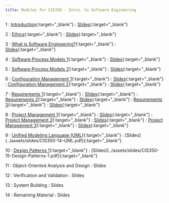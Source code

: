 ```yaml
---
title: Modules for CIS350 - Intro. to Software Engineering
---
```


1
: [Introduction](../assets/slides/CIS350-1-Introduction.pdf){:target="_blank"}
  : [Slides](../assets/slides/CIS350-1-Introduction.pdf){:target="_blank"}

2
: [Ethics](../assets/slides/CIS350-2-Ethics.pdf){:target="_blank"}
  : [Slides](../assets/slides/CIS350-2-Ethics.pdf){:target="_blank"}


3
: [What is Software Engineering?](../assets/slides/CIS350-3-What_is_SE.pdf){:target="_blank"}
  : [Slides](../assets/slides/CIS350-3-What_is_SE.pdf){:target="_blank"}

4
: [Software Process Models 1](../assets/slides/CIS350-4-Process_Models_1.pdf){:target="_blank"}
  : [Slides](../assets/slides/CIS350-4-Process_Models_1.pdf){:target="_blank"}

5
: [Software Process Models 2](../assets/slides/CIS350-5-Process_Models_2.pdf){:target="_blank"}
  : [Slides](../assets/slides/CIS350-5-Process_Models_2.pdf){:target="_blank"}

6
: [Configuration Management 1](../assets/slides/CIS350-6-Configuration_Management_1.pdf){:target="_blank"}
  : [Slides](../assets/slides/CIS350-6-Configuration_Management_1.pdf){:target="_blank"}
: [Configuration Management 2](../assets/slides/CIS350-7-Configuration_Management_2.pdf){:target="_blank"}
  : [Slides](../assets/slides/CIS350-7-Configuration_Management_2.pdf){:target="_blank"}

7
: [Requirements 1](../assets/slides/CIS350-8-Requirements_1.pdf){:target="_blank"}
  : [Slides](../assets/slides/CIS350-8-Requirements_1.pdf){:target="_blank"}
: [Requirements 2](../assets/slides/CIS350-9-Requirements_2.pdf){:target="_blank"}
  : [Slides](../assets/slides/CIS350-9-Requirements_2.pdf){:target="_blank"}
: [Requirements 3](../assets/slides/CIS350-10-Requirements_3.pdf){:target="_blank"}
  : [Slides](../assets/slides/CIS350-10-Requirements_3.pdf){:target="_blank"}

8
: [Project Management 1](../assets/slides/CIS350-11-Project_Management_and_Planning_1.pdf){:target="_blank"}
  : [Slides](../assets/slides/CIS350-11-Project_Management_and_Planning_1.pdf){:target="_blank"}
: [Project Management 2](../assets/slides/CIS350-12-Project_Management_and_Planning_2.pdf){:target="_blank"}
  : [Slides](../assets/slides/CIS350-12-Project_Management_and_Planning_2.pdf){:target="_blank"}
: [Project Management 3](../assets/slides/CIS350-13-Project_Management_and_Planning_3.pdf){:target="_blank"}
  : [Slides](../assets/slides/CIS350-13-Project_Management_and_Planning_3.pdf){:target="_blank"}

9
: [Unified Modeling Language (UML)](../assets/slides/CIS350-14-UML.pdf){:target="_blank"}
  : [Slides](../assets/slides/CIS350-14-UML.pdf}{:target="_blank"}

10
: [Design Patterns 1](../assets/slides/CIS350-15-Design-Patterns-1.pdf){:target="_blank"}
  : [Slides](../assets/slides/CIS350-15-Design-Patterns-1.pdf}{:target="_blank"}

11
: Object-Oriented Analysis and Design
  : Slides

12
: Verification and Validation
  : Slides

13
: System Building
  : Slides

14
: Remaining Material
  : Slides
